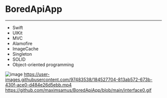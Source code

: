 # BoredApiApp
____
* Swift 
* UIKit
* MVC 
* Alamofire
* ImageCache
* Singleton
* SOLID
* Object-oriented programming

![image](https://github.com/maximsamus/BoredApiApp/blob/main/interface0.gif)
https://user-images.githubusercontent.com/97483538/184527704-813ab572-673b-430f-ace0-d484e26d5ebb.mp4
https://github.com/maximsamus/BoredApiApp/blob/main/interface0.gif
